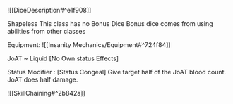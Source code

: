 ![[DiceDescription#^e1f908]]

Shapeless
This class has no Bonus Dice
Bonus dice comes from using abilities from other classes

Equipment: 
![[Insanity Mechanics/Equipment#^724f84]]

JoAT ~ Liquid	[No Own status Effects]

Status Modifier : [Status Congeal] Give target half of the JoAT blood count. JoAT does half damage.

![[SkillChaining#^2b842a]]
